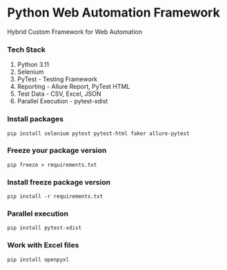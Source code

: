# Python Web Automation Framework

Hybrid Custom Framework for Web Automation

### Tech Stack
1. Python 3.11
2. Selenium
3. PyTest - Testing Framework
4. Reporting - Allure Report, PyTest HTML
5. Test Data - CSV, Excel, JSON
6. Parallel Execution - pytest-xdist

### Install packages
```
pip install selenium pytest pytest-html faker allure-pytest
```

### Freeze your package version
```
pip freeze > requirements.txt
```

### Install freeze package version
```
pip install -r requirements.txt
```

### Parallel execution
```
pip install pytest-xdist
```

### Work with Excel files
```
pip install openpyxl
```


